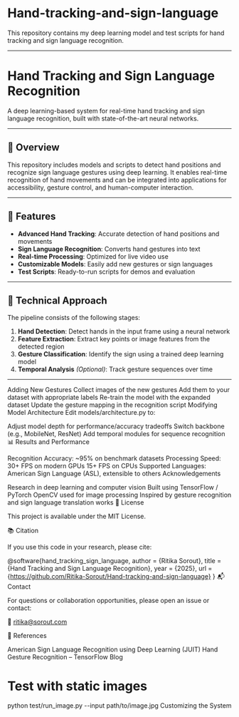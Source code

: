 # Hand-tracking-and-sign-language

This repository contains my deep learning model and test scripts for hand tracking and sign language recognition.

---

# Hand Tracking and Sign Language Recognition

A deep learning-based system for real-time hand tracking and sign language recognition, built with state-of-the-art neural networks.

---

## 🧠 Overview

This repository includes models and scripts to detect hand positions and recognize sign language gestures using deep learning. It enables real-time recognition of hand movements and can be integrated into applications for accessibility, gesture control, and human-computer interaction.

---

## 🚀 Features

- **Advanced Hand Tracking**: Accurate detection of hand positions and movements  
- **Sign Language Recognition**: Converts hand gestures into text  
- **Real-time Processing**: Optimized for live video use  
- **Customizable Models**: Easily add new gestures or sign languages  
- **Test Scripts**: Ready-to-run scripts for demos and evaluation  

---

## 🔧 Technical Approach

The pipeline consists of the following stages:
1. **Hand Detection**: Detect hands in the input frame using a neural network  
2. **Feature Extraction**: Extract key points or image features from the detected region  
3. **Gesture Classification**: Identify the sign using a trained deep learning model  
4. **Temporal Analysis** *(Optional)*: Track gesture sequences over time  

---

Adding New Gestures
Collect images of the new gestures
Add them to your dataset with appropriate labels
Re-train the model with the expanded dataset
Update the gesture mapping in the recognition script
Modifying Model Architecture
Edit models/architecture.py to:

Adjust model depth for performance/accuracy tradeoffs
Switch backbone (e.g., MobileNet, ResNet)
Add temporal modules for sequence recognition
📊 Results and Performance

Recognition Accuracy: ~95% on benchmark datasets
Processing Speed:
30+ FPS on modern GPUs
15+ FPS on CPUs
Supported Languages: American Sign Language (ASL), extensible to others
 Acknowledgements

Research in deep learning and computer vision
Built using TensorFlow / PyTorch
OpenCV used for image processing
Inspired by gesture recognition and sign language translation works
📝 License

This project is available under the MIT License.

📚 Citation

If you use this code in your research, please cite:

@software{hand_tracking_sign_language,
  author = {Ritika Sorout},
  title = {Hand Tracking and Sign Language Recognition},
  year = {2025},
  url = {https://github.com/Ritika-Sorout/Hand-tracking-and-sign-language}
}
📬 Contact

For questions or collaboration opportunities, please open an issue or contact:

📧 ritika@sorout.com

🔗 References

American Sign Language Recognition using Deep Learning (JUIT)
Hand Gesture Recognition – TensorFlow Blog



# Test with static images
python test/run_image.py --input path/to/image.jpg
Customizing the System
